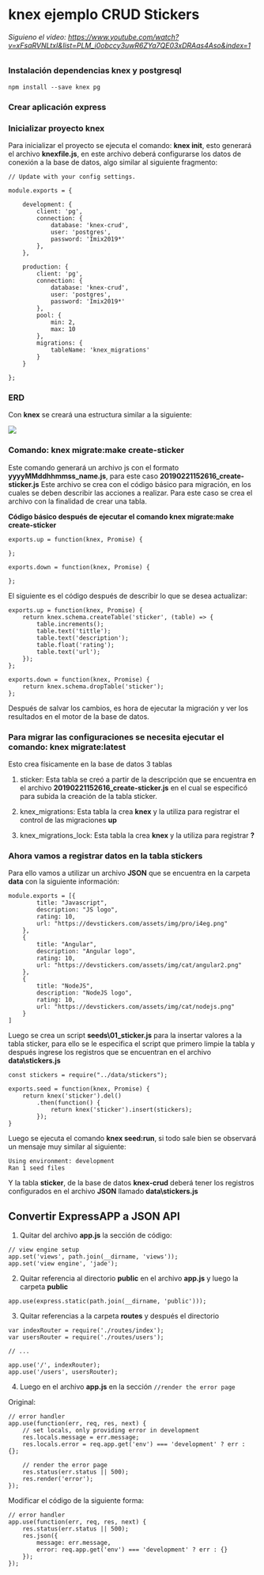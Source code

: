 # knex ejemplo CRUD Stickers
###### Siguieno el video: *https://www.youtube.com/watch?v=xFsaRVNLtxI&list=PLM_i0obccy3uwR6ZYa7QE03xDRAqs4Aso&index=1*
### Instalación dependencias knex y postgresql
```npm install --save knex pg``` 

### Crear aplicación express

### Inicializar proyecto knex
Para inicializar el proyecto se ejecuta el comando: **knex init**, esto generará el archivo **knexfile.js**, en este archivo deberá configurarse los datos de conexión a la base de datos, algo similar al siguiente fragmento:

```
// Update with your config settings.

module.exports = {

    development: {
        client: 'pg',
        connection: {
            database: 'knex-crud',
            user: 'postgres',
            password: 'Imix2019*'
        },
    },

    production: {
        client: 'pg',
        connection: {
            database: 'knex-crud',
            user: 'postgres',
            password: 'Imix2019*'
        },
        pool: {
            min: 2,
            max: 10
        },
        migrations: {
            tableName: 'knex_migrations'
        }
    }

};
```

### ERD

Con **knex** se creará una estructura similar a la siguiente: 

![](https://www.lucidchart.com/publicSegments/view/462daa21-76a1-4f7f-a2fc-43f78e866962/image.png)

### Comando: knex migrate:make create-sticker
Este comando generará un archivo js con el formato **yyyyMMddhhmmss_name.js**, para este caso **20190221152616_create-sticker.js**
Este archivo se crea con el código básico para migración, en los cuales se deben describir las acciones a realizar. Para este caso
se crea el archivo con la finalidad de crear una tabla.

**Código básico después de ejecutar el comando knex migrate:make create-sticker**
```
exports.up = function(knex, Promise) {

};

exports.down = function(knex, Promise) {

};
```

El siguiente es el código después de describir lo que se desea actualizar:

```
exports.up = function(knex, Promise) {
    return knex.schema.createTable('sticker', (table) => {
        table.increments();
        table.text('tittle');
        table.text('description');
        table.float('rating');
        table.text('url');
    });
};

exports.down = function(knex, Promise) {
    return knex.schema.dropTable('sticker');
};
```

Después de salvar los cambios, es hora de ejecutar la migración y ver los resultados en el motor de la base de datos.

### Para migrar las configuraciones se necesita ejecutar el comando: knex migrate:latest

Esto crea físicamente en la base de datos 3 tablas

1. sticker: Esta tabla se creó a partir de la descripción que se encuentra en el archivo **20190221152616_create-sticker.js** en el cual se especificó para subida la creación de la tabla sticker.

2. knex_migrations: Esta tabla la crea **knex** y la utiliza para registrar el control de las migraciones **up** 
3. knex_migrations_lock: Esta tabla la crea **knex** y la utiliza para registrar **?**

### Ahora vamos a registrar datos en la tabla stickers

Para ello vamos a utilizar un archivo **JSON** que se encuentra en la carpeta **data** con la siguiente información:

```
module.exports = [{
        title: "Javascript",
        description: "JS logo",
        rating: 10,
        url: "https://devstickers.com/assets/img/pro/i4eg.png"
    },
    {
        title: "Angular",
        description: "Angular logo",
        rating: 10,
        url: "https://devstickers.com/assets/img/cat/angular2.png"
    },
    {
        title: "NodeJS",
        description: "NodeJS logo",
        rating: 10,
        url: "https://devstickers.com/assets/img/cat/nodejs.png"
    }
]
```

Luego se crea un script **seeds\01_sticker.js** para la insertar valores a la tabla sticker, para ello se le especifica el script que primero limpie la tabla y después ingrese los registros que se encuentran en el archivo **data\stickers.js**

```
const stickers = require("../data/stickers");

exports.seed = function(knex, Promise) {
    return knex('sticker').del()
        .then(function() {
            return knex('sticker').insert(stickers);
        });
}
``` 

Luego se ejecuta el comando **knex seed:run**, si todo sale bien se observará un mensaje muy similar al siguiente:
```
Using environment: development
Ran 1 seed files 
```

Y la tabla **sticker**, de la base de datos **knex-crud** deberá tener los registros configurados en el archivo **JSON** llamado **data\stickers.js**

## Convertir ExpressAPP a JSON API

1. Quitar del archivo **app.js** la sección de código: 
```
// view engine setup
app.set('views', path.join(__dirname, 'views'));
app.set('view engine', 'jade');
```
2. Quitar referencia al directorio **public** en el archivo **app.js** y luego la carpeta **public**
```
app.use(express.static(path.join(__dirname, 'public')));
```
3. Quitar referencias a la carpeta **routes** y después el directorio
```
var indexRouter = require('./routes/index');
var usersRouter = require('./routes/users');

// ...

app.use('/', indexRouter);
app.use('/users', usersRouter);
```

4. Luego en el archivo **app.js** en la sección ```//render the error page```

Original: 
```
// error handler
app.use(function(err, req, res, next) {
    // set locals, only providing error in development
    res.locals.message = err.message;
    res.locals.error = req.app.get('env') === 'development' ? err : {};

    // render the error page
    res.status(err.status || 500);
    res.render('error');
});
```

Modificar el código de la siguiente forma: 
```
// error handler
app.use(function(err, req, res, next) {
    res.status(err.status || 500);
    res.json({
        message: err.message,
        error: req.app.get('env') === 'development' ? err : {} 
    });
});
```



